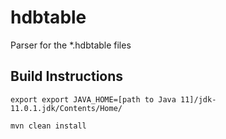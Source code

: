 # hdbtable
Parser for the *.hdbtable files

## Build Instructions

    export export JAVA_HOME=[path to Java 11]/jdk-11.0.1.jdk/Contents/Home/
  
    mvn clean install
